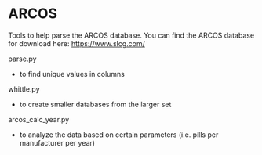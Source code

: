 # ARCOS
Tools to help parse the ARCOS database.
You can find the ARCOS database for download here: https://www.slcg.com/

parse.py
- to find unique values in columns

whittle.py
- to create smaller databases from the larger set

arcos_calc_year.py
- to analyze the data based on certain parameters (i.e. pills per manufacturer per year)
